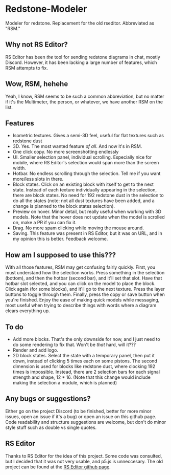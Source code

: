 # Redstone-Modeler
Modeler for redstone. Replacement for the old rseditor. Abbreviated as "RSM."

## Why not RS Editor?
RS Editor has been *the* tool for sending redstone diagrams in chat, mostly Discord. However, it has been lacking a large number of features, which RSM attempts to fix.

## Wow, RSM, hehehe
Yeah, I know, RSM seems to be such a common abbreviation, but no matter if it's the Multimeter, the person, or whatever, we have another RSM on the list.

## Features
- Isometric textures. Gives a semi-3D feel, useful for flat textures such as redstone dust
- 3D. Yes. The most wanted feature *of all*. And now it's in RSM.
- One click copy. No more screenshotting endlessly
- UI. Smaller selection panel, individual scrolling. Especially nice for mobile, where RS Editor's selection would span more than the screen width.
- Hotbar. No endless scrolling through the selection. Tell me if you want more/less slots in there.
- Block states. Click on an existing block with itself to get to the next state. Instead of each texture individually appearing in the selection, there are block states. No need for 192 redstone dust in the selection to do all the states (note: not all dust textures have been added, and a change is planned to the block states selection).
- Preview on hover. Minor detail, but really useful when working with 3D models. Note that the hover does not update when the model is scrolled on, make a PR if you can fix it.
- Drag. No more spam clicking while moving the mouse around.
- Saving. This feature was present in RS Editor, but it was on URL, and in my opinion this is better. Feedback welcome.

## How am I supposed to use this???
With all those features, RSM may get confusing fairly quickly. First, you must understand how the selection works. Press something in the selection (bottom), and then the hotbar (second bar), and it'll set that slot. Have that hotbar slot selected, and you can click on the model to place the block. Click again (for some blocks), and it'll go to the next texture. Press the layer buttons to toggle through them. Finally, press the copy or save button when you're finished. Enjoy the ease of making quick models while messaging, most useful when trying to describe things with words where a diagram clears everything up.

## To do
- Add more blocks. That's the only downside for now, and I just need to do some rendering to fix that. Won't be *that* hard, will it???
- Render and add logo.
- 2D block states. Select the state with a temporary panel, then put it down, instead of clicking 5 times each on some pistons. The second dimension is used for blocks like redstone dust, where clocking 192 times is impossible. Instead, there are 2 selection bars for each signal strength and shape, 12 * 16. (Note that this change would include making the selection a module, which is planned)

## Any bugs or suggestions?
Either go on the project Discord (to be finished, better for more minor issues, open an issue if it's a bug) or open an issue on this github page. Code readability and structure suggestions are welcome, but don't do minor style stuff such as double vs single quotes.

## RS Editor
Thanks to RS Editor for the idea of this project. Some code was consulted, but I decided that it was not very usable, and p5.js is unneccesary. The old project can be found at the [RS Editor github page](https://github.com/11-90-an/rseditor).
